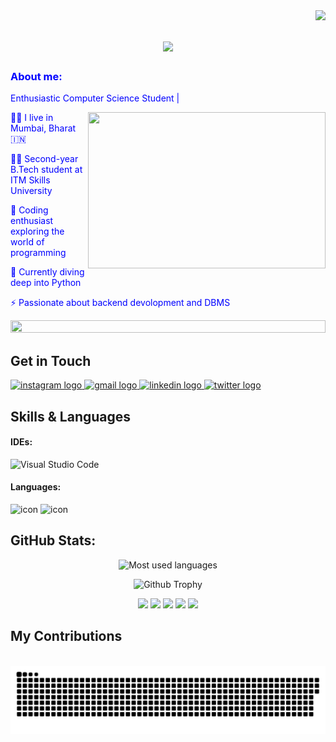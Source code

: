  <img align="right" src="https://visitor-badge.laobi.icu/badge?page_id=manas-2005w.manas-2005w" />

<h1 align="center">
    <img src="https://readme-typing-svg.herokuapp.com/?font=Righteous&size=35&center=true&vCenter=true&width=500&height=70&duration=4000&lines=Welcome+to+my+profile;+I'm+Manas+More!" />
</h1>

<h3 align="left">
    <font color="blue">About me:</font>
</h3>

<div align="left">
    <p><font color="blue">Enthusiastic Computer Science Student | </font></p>
    <img align="right" src="https://images.squarespace-cdn.com/content/v1/5769fc401b631bab1addb2ab/1541580611624-TE64QGKRJG8SWAIUS7NS/ke17ZwdGBToddI8pDm48kPoswlzjSVMM-SxOp7CV59BZw-zPPgdn4jUwVcJE1ZvWQUxwkmyExglNqGp0IvTJZamWLI2zvYWH8K3-s_4yszcp2ryTI0HqTOaaUohrI8PI6FXy8c9PWtBlqAVlUS5izpdcIXDZqDYvprRqZ29Pw0o/coding-freak.gif" height="250" width="380"/>
    <p><font color="blue">👨‍💻 I live in Mumbai, Bharat 🇮🇳</font></p>
    <p><font color="blue">👨‍💻 Second-year B.Tech student at ITM Skills University</font></p>
    <p><font color="blue">🚀 Coding enthusiast exploring the world of programming</font></p>
    <p><font color="blue">🌱 Currently diving deep into Python</font></p>
    <p><font color="blue">⚡ Passionate about backend devolopment and DBMS</font></p>
</div>
<div align="left">
  <img src="https://i.imgur.com/dBaSKWF.gif" height="20" width="100%">
</div>

<h2>Get in Touch</h2>
<p>
    <a href="https://www.instagram.com/manassmore__/" target="_blank">
        <img src="https://img.shields.io/static/v1?message=Instagram&logo=instagram&label=&color=E4405F&logoColor=white&labelColor=&style=for-the-badge" height="31" alt="instagram logo"  />
    </a>
    <a href="mailto:manasmore05@gmail.com" target="_blank">
        <img src="https://img.shields.io/static/v1?message=Gmail&logo=gmail&label=&color=D14836&logoColor=white&labelColor=&style=for-the-badge" height="31" alt="gmail logo"  />
    </a>
    <a href="https://www.linkedin.com/in/manas-more-0b7b30292/" target="_blank">
        <img src="https://img.shields.io/static/v1?message=LinkedIn&logo=linkedin&label=&color=0077B5&logoColor=white&labelColor=&style=for-the-badge" height="31" alt="linkedin logo"  />
    </a>
    <a href="https://twitter.com" target="_blank">
        <img src="https://img.shields.io/static/v1?message=Twitter&logo=twitter&label=&color=1DA1F2&logoColor=white&labelColor=&style=for-the-badge" height="31" alt="twitter logo"  />
    </a>
</p>

<h2>Skills &amp; Languages</h2>
<div align="left">
    <h4>IDEs:</h4>
    <p>
        <img src="https://img.shields.io/badge/Visual%20Studio%20Code-0078d7.svg?style=for-the-badge&logo=visual-studio-code&logoColor=white" alt="Visual Studio Code">
    </p>
    <h4>Languages:</h4>
    <img src="https://techstack-generator.vercel.app/python-icon.svg" alt="icon" width="50" height="50" />
    <img src="https://techstack-generator.vercel.app/cpp-icon.svg" alt="icon" width="60" height="60" />
  
    
</div>

<h2>GitHub Stats:</h2>
<div align="center">
    <p><img src="https://github-readme-stats.vercel.app/api/top-langs/?username=manas-2005w&theme=algolia&hide_border=true&langs_count=5" alt="Most used languages" /></p>
    <p><img src="https://github-profile-trophy.vercel.app/?username=manas-2005w&theme=algolia&margin-w=5&margin-h=5" alt="Github Trophy" /></p>
    <img src="https://github-readme-stats.vercel.app/api?username=manas-2005w&theme=aura&show_icons=true" />
    <img src="http://github-profile-summary-cards.vercel.app/api/cards/repos-per-language?username=manas-2005w&theme=aura" />
    <img src="http://github-profile-summary-cards.vercel.app/api/cards/most-commit-language?username=manas-2005w&theme=aura" />
    <img src="http://github-profile-summary-cards.vercel.app/api/cards/stats?username=manas-2005w&theme=aura" />
    <img src="http://github-profile-summary-cards.vercel.app/api/cards/productive-time?username=manas-2005w&theme=aura&utcOffset=5.3" />
</div>

<div align="left">
    <h2>My Contributions</h2>
    <br>
    <img alt="snake eating my contributions" src="https://raw.githubusercontent.com/Jeevan-04/Jeevan-04/output/github-contribution-grid-snake.svg" />
    <br/><br/><br/>
</div>

</body>
</html>
